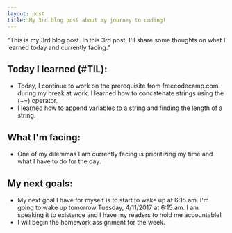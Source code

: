 ```yaml
---
layout: post
title: My 3rd blog post about my journey to coding!
---
```


"This is my 3rd blog post. In this 3rd post, I'll share some thoughts on what I learned today and currently facing."

## Today I learned (#TIL):
- Today, I continue to work on the prerequisite from freecodecamp.com during my break at work. I learned how to concatenate strings using the (+=) operator.   
- I learned how to append variables to a string and finding the length
of a string.

##  What I'm facing:
- One of my dilemmas I am currently facing is prioritizing my time and what
I have to do for the day.

## My next goals:
- My next goal I have for myself is to start to wake up at 6:15 am.
I'm going to wake up tomorrow Tuesday, 4/11/2017 at 6:15 am. I am speaking it
to existence and I have my readers to hold me accountable!
- I will begin the homework assignment for the week.
